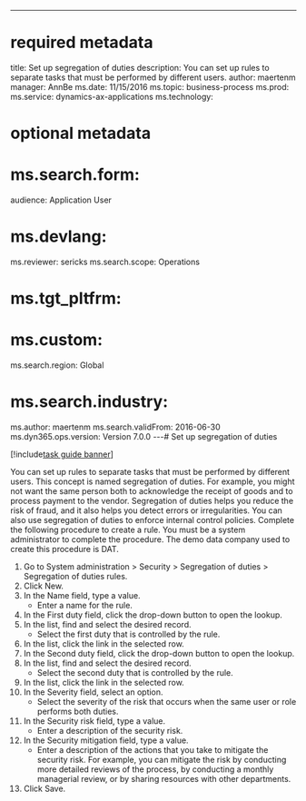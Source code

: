--- 
# required metadata 
 
title: Set up segregation of duties
description: You can set up rules to separate tasks that must be performed by different users. 
author: maertenm
manager: AnnBe 
ms.date: 11/15/2016
ms.topic: business-process 
ms.prod:  
ms.service: dynamics-ax-applications 
ms.technology:  
 
# optional metadata 
 
# ms.search.form:   
audience: Application User 
# ms.devlang:  
ms.reviewer: sericks
ms.search.scope: Operations 
# ms.tgt_pltfrm:  
# ms.custom:  
ms.search.region: Global
# ms.search.industry: 
ms.author: maertenm
ms.search.validFrom: 2016-06-30 
ms.dyn365.ops.version: Version 7.0.0 
---# Set up segregation of duties

[!include[task guide banner](../../includes/task-guide-banner.md)]

You can set up rules to separate tasks that must be performed by different users. This concept is named segregation of duties. For example, you might not want the same person both to acknowledge the receipt of goods and to process payment to the vendor. Segregation of duties helps you reduce the risk of fraud, and it also helps you detect errors or irregularities. You can also use segregation of duties to enforce internal control policies. Complete the following procedure to create a rule. You must be a system administrator to complete the procedure. The demo data company used to create this procedure is DAT. 

1. Go to System administration > Security > Segregation of duties > Segregation of duties rules.
2. Click New.
3. In the Name field, type a value.
    * Enter a name for the rule.  
4. In the First duty field, click the drop-down button to open the lookup.
5. In the list, find and select the desired record.
    * Select the first duty that is controlled by the rule.  
6. In the list, click the link in the selected row.
7. In the Second duty field, click the drop-down button to open the lookup.
8. In the list, find and select the desired record.
    * Select the second duty that is controlled by the rule.  
9. In the list, click the link in the selected row.
10. In the Severity field, select an option.
    * Select the severity of the risk that occurs when the same user or role performs both duties.  
11. In the Security risk field, type a value.
    * Enter a description of the security risk.  
12. In the Security mitigation field, type a value.
    * Enter a description of the actions that you take to mitigate the security risk. For example, you can mitigate the risk by conducting more detailed reviews of the process, by conducting a monthly managerial review, or by sharing resources with other departments.  
13. Click Save.

